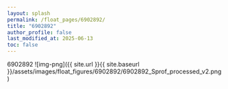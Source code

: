 ```yaml
---
layout: splash
permalink: /float_pages/6902892/
title: "6902892"
author_profile: false
last_modified_at: 2025-06-13
toc: false
---
```

 
6902892
![img-png]({{ site.url }}{{ site.baseurl }}/assets/images/float_figures/6902892/6902892_Sprof_processed_v2.png)